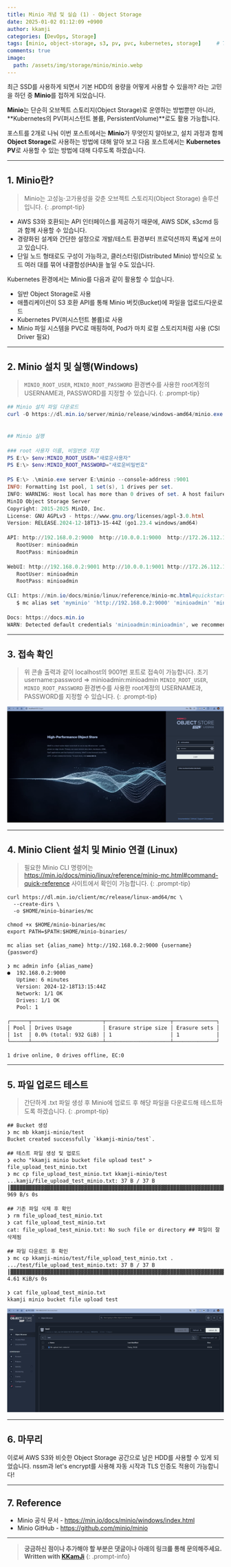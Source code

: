```yaml
---
title: Minio 개념 및 실습 (1) - Object Storage
date: 2025-01-02 01:12:09 +0900
author: kkamji
categories: [DevOps, Storage]
tags: [minio, object-storage, s3, pv, pvc, kubernetes, storage]     # TAG names should always be lowercase
comments: true
image:
  path: /assets/img/storage/minio/minio.webp
---
```


최근 SSD를 사용하게 되면서 기본 HDD의 용량을 어떻게 사용할 수 있을까? 라는 고민을 하던 중 **Minio**를 접하게 되었습니다.

**Minio**는 단순히 오브젝트 스토리지(Object Storage)로 운영하는 방법뿐만 아니라, **Kubernetes의 PV(퍼시스턴트 볼륨, PersistentVolume)**로도 활용 가능합니다.

포스트를 2개로 나눠 이번 포스트에서는 **Minio**가 무엇인지 알아보고, 설치 과정과 함께 **Object Storage**로 사용하는 방법에 대해 알아 보고 다음 포스트에서는 **Kubernetes PV**로 사용할 수 있는 방법에 대해 다루도록 하겠습니다.

---

## 1. Minio란?

> Minio는 고성능·고가용성을 갖춘 오브젝트 스토리지(Object Storage) 솔루션입니다.
{: .prompt-tip}

- AWS S3와 호환되는 API 인터페이스를 제공하기 때문에, AWS SDK, s3cmd 등과 함께 사용할 수 있습니다.
- 경량화된 설계와 간단한 설정으로 개발/테스트 환경부터 프로덕션까지 폭넓게 쓰이고 있습니다.
- 단일 노드 형태로도 구성이 가능하고, 클러스터링(Distributed Minio) 방식으로 노드 여러 대를 묶어 내결함성(HA)을 높일 수도 있습니다.

Kubernetes 환경에서는 Minio를 다음과 같이 활용할 수 있습니다.

- 일반 Object Storage로 사용
- 애플리케이션이 S3 호환 API를 통해 Minio 버킷(Bucket)에 파일을 업로드/다운로드
- Kubernetes PV(퍼시스턴트 볼륨)로 사용
- Minio 파일 시스템을 PVC로 매핑하여, Pod가 마치 로컬 스토리지처럼 사용 (CSI Driver 필요)

---

## 2. Minio 설치 및 실행(Windows)

> `MINIO_ROOT_USER`, `MINIO_ROOT_PASSWORD` 환경변수를 사용한 root계정의 USERNAME과, PASSWORD를 지정할 수 있습니다.
{: .prompt-tip}

```powershell
## Minio 설치 파일 다운로드
curl -O https://dl.min.io/server/minio/release/windows-amd64/minio.exe


## Minio 실행

### root 사용자 이름, 비밀번호 지정
PS E:\> $env:MINIO_ROOT_USER="새로운사용자"
PS E:\> $env:MINIO_ROOT_PASSWORD="새로운비밀번호"

PS E:\> .\minio.exe server E:\minio --console-address :9001
INFO: Formatting 1st pool, 1 set(s), 1 drives per set.
INFO: WARNING: Host local has more than 0 drives of set. A host failure will result in data becoming unavailable.
MinIO Object Storage Server
Copyright: 2015-2025 MinIO, Inc.
License: GNU AGPLv3 - https://www.gnu.org/licenses/agpl-3.0.html
Version: RELEASE.2024-12-18T13-15-44Z (go1.23.4 windows/amd64)

API: http://192.168.0.2:9000  http://10.0.0.1:9000  http://172.26.112.1:9000  http://172.28.0.1:9000  http://127.0.0.1:9000
   RootUser: minioadmin
   RootPass: minioadmin

WebUI: http://192.168.0.2:9001 http://10.0.0.1:9001 http://172.26.112.1:9001 http://172.28.0.1:9001 http://127.0.0.1:9001
   RootUser: minioadmin
   RootPass: minioadmin

CLI: https://min.io/docs/minio/linux/reference/minio-mc.html#quickstart
   $ mc alias set 'myminio' 'http://192.168.0.2:9000' 'minioadmin' 'minioadmin'

Docs: https://docs.min.io
WARN: Detected default credentials 'minioadmin:minioadmin', we recommend that you change these values with 'MINIO_ROOT_USER' and 'MINIO_ROOT_PASSWORD' environment variables
```

---

## 3. 접속 확인

> 위 콘솔 출력과 같이 localhost의 9001번 포트로 접속이 가능합니다. 초기 username:password => minioadmin:minioadmin
> `MINIO_ROOT_USER`, `MINIO_ROOT_PASSWORD` 환경변수를 사용한 root계정의 USERNAME과, PASSWORD를 지정할 수 있습니다.
{: .prompt-tip}

![minio login](/assets/img/storage/minio/minio-login.webp)

---

## 4. Minio Client 설치 및 Minio 연결 (Linux)

> 필요한 Minio CLI 명령어는 <https://min.io/docs/minio/linux/reference/minio-mc.html#command-quick-reference> 사이트에서 확인이 가능합니다.
{: .prompt-tip}

```shell
curl https://dl.min.io/client/mc/release/linux-amd64/mc \
  --create-dirs \
  -o $HOME/minio-binaries/mc

chmod +x $HOME/minio-binaries/mc
export PATH=$PATH:$HOME/minio-binaries/

mc alias set {alias_name} http://192.168.0.2:9000 {username} {password}

❯ mc admin info {alias_name}
●  192.168.0.2:9000
   Uptime: 6 minutes
   Version: 2024-12-18T13:15:44Z
   Network: 1/1 OK
   Drives: 1/1 OK
   Pool: 1

┌──────┬───────────────────────┬─────────────────────┬──────────────┐
│ Pool │ Drives Usage          │ Erasure stripe size │ Erasure sets │
│ 1st  │ 0.0% (total: 932 GiB) │ 1                   │ 1            │
└──────┴───────────────────────┴─────────────────────┴──────────────┘

1 drive online, 0 drives offline, EC:0
```

---

## 5. 파일 업로드 테스트

> 간단하게 .txt 파일 생성 후 Minio에 업로드 후 해당 파일을 다운로드해 테스트하도록 하겠습니다.
{: .prompt-tip}

```shell
## Bucket 생성
❯ mc mb kkamji-minio/test
Bucket created successfully `kkamji-minio/test`.

## 테스트 파일 생성 및 업로드
❯ echo "kkamji minio bucket file upload test" > file_upload_test_minio.txt
❯ mc cp file_upload_test_minio.txt kkamji-minio/test
...kamji/file_upload_test_minio.txt: 37 B / 37 B ┃▓▓▓▓▓▓▓▓▓▓▓▓▓▓▓▓▓▓▓▓▓▓▓▓▓▓▓▓▓▓▓▓▓▓▓▓▓▓▓▓▓▓▓▓▓▓▓▓▓▓▓▓▓▓▓▓▓▓▓▓▓▓▓▓▓▓▓▓▓▓▓▓▓▓▓▓▓▓▓▓▓▓▓▓▓▓▓▓▓▓▓▓▓▓▓▓▓▓▓▓▓▓▓▓▓▓▓▓▓▓▓▓▓▓▓▓▓▓▓▓▓▓▓▓▓▓▓▓▓▓▓▓▓▓▓▓▓▓▓▓▓▓┃ 969 B/s 0s

## 기존 파일 삭제 후 확인
❯ rm file_upload_test_minio.txt
❯ cat file_upload_test_minio.txt
cat: file_upload_test_minio.txt: No such file or directory ## 파일이 잘 삭제됨

## 파일 다운로드 후 확인
❯ mc cp kkamji-minio/test/file_upload_test_minio.txt .
.../test/file_upload_test_minio.txt: 37 B / 37 B ┃▓▓▓▓▓▓▓▓▓▓▓▓▓▓▓▓▓▓▓▓▓▓▓▓▓▓▓▓▓▓▓▓▓▓▓▓▓▓▓▓▓▓▓▓▓▓▓▓▓▓▓▓▓▓▓▓▓▓▓▓▓▓▓▓▓▓▓▓▓▓▓▓▓▓▓▓▓▓▓▓▓▓▓▓▓▓▓▓▓▓▓▓▓▓▓▓▓▓▓▓▓▓▓▓▓▓▓▓▓▓▓▓▓▓▓▓▓▓▓▓▓▓▓▓▓▓▓▓▓▓▓▓▓▓▓▓▓▓▓┃ 4.61 KiB/s 0s

❯ cat file_upload_test_minio.txt 
kkamji minio bucket file upload test
```

![minio-test-file](/assets/img/storage/minio/minio-test-file.webp)

---

## 6. 마무리

이로써 AWS S3와 비슷한 Object Storage 공간으로 남은 HDD를 사용할 수 있게 되었습니다. nssm과 let's encrypt를 사용해 자동 시작과 TLS 인증도 적용이 가능합니다!

---

## 7. Reference

- Minio 공식 문서 - <https://min.io/docs/minio/windows/index.html>
- Minio GitHub - <https://github.com/minio/minio>

---
> **궁금하신 점이나 추가해야 할 부분은 댓글이나 아래의 링크를 통해 문의해주세요.**  
> **Written with [KKamJi](https://www.linkedin.com/in/taejikim/)**
{: .prompt-info}

